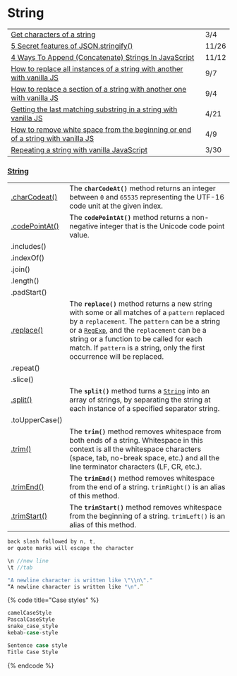 # String

|  |  |
| :--- | :--- |
| [Get characters of a string](https://getfrontend.tips/get-characters-of-a-string.html) | 3/4 |
| [5 Secret features of JSON.stringify\(\)](https://medium.com/javascript-in-plain-english/5-secret-features-of-json-stringify-c699340f9f27) | 11/26 |
| [4 Ways To Append \(Concatenate\) Strings In JavaScript](https://medium.com/javascript-in-plain-english/how-to-append-concatenate-strings-in-javascript-a-few-different-ways-e1d5a97f4503) | 11/12 |
| [How to replace all instances of a string with another with vanilla JS](https://gomakethings.com/how-to-replace-all-instances-of-a-string-with-another-with-vanilla-js/?mc_cid=376b7ffb17&mc_eid=[UNIQID]) | 9/7 |
| [How to replace a section of a string with another one with vanilla JS](https://gomakethings.com/how-to-replace-a-section-of-a-string-with-another-one-with-vanilla-js/?mc_cid=251eb9b3cc&mc_eid=[UNIQID]) | 9/4 |
| [Getting the last matching substring in a string with vanilla JS](https://gomakethings.com/getting-the-last-matching-substring-in-a-string-with-vanilla-js/?mc_cid=1bcacccb54&mc_eid=[UNIQID]) | 4/21 |
| [How to remove white space from the beginning or end of a string with vanilla JS](https://gomakethings.com/how-to-remove-white-space-from-the-beginning-or-end-of-a-string-with-vanilla-js/?mc_cid=9d68dee46f&mc_eid=[UNIQID]) | 4/9 |
| [Repeating a string with vanilla JavaScript](https://gomakethings.com/repeating-a-string-with-vanilla-javascript/?mc_cid=488e8f4357&mc_eid=[UNIQID]) | 3/30 |

### [String](https://developer.mozilla.org/en-US/docs/Web/JavaScript/Reference/Global_Objects/String)

|  |  |
| :--- | :--- |
| [.charCodeat\(\)](https://developer.mozilla.org/en-US/docs/Web/JavaScript/Reference/Global_Objects/String/charCodeAt) | The **`charCodeAt()`** method returns an integer between `0` and `65535` representing the UTF-16 code unit at the given index. |
| [.codePointAt\(\)](https://developer.mozilla.org/en-US/docs/Web/JavaScript/Reference/Global_Objects/String/codePointAt) | The **`codePointAt()`** method returns a non-negative integer that is the Unicode code point value. |
| .includes\(\) |  |
| .indexOf\(\) |  |
| .join\(\) |  |
| .length\(\) |  |
| .padStart\(\) |  |
| [.replace\(\)](https://developer.mozilla.org/en-US/docs/Web/JavaScript/Reference/Global_Objects/String/replace) | The **`replace()`** method returns a new string with some or all matches of a `pattern` replaced by a `replacement`. The `pattern` can be a string or a [`RegExp`](https://developer.mozilla.org/en-US/docs/Web/JavaScript/Reference/Global_Objects/RegExp), and the `replacement` can be a string or a function to be called for each match. If `pattern` is a string, only the first occurrence will be replaced. |
| .repeat\(\) |  |
| .slice\(\) |  |
| [.split\(\)](https://developer.mozilla.org/en-US/docs/Web/JavaScript/Reference/Global_Objects/String/split) | The **`split()`** method turns a [`String`](https://developer.mozilla.org/en-US/docs/Web/JavaScript/Reference/Global_Objects/String) into an array of strings, by separating the string at each instance of a specified separator string. |
| .toUpperCase\(\) |  |
| [.trim\(\)](https://developer.mozilla.org/en-US/docs/Web/JavaScript/Reference/Global_Objects/String/Trim) | The **`trim()`** method removes whitespace from both ends of a string. Whitespace in this context is all the whitespace characters \(space, tab, no-break space, etc.\) and all the line terminator characters \(LF, CR, etc.\).  |
| [.trimEnd\(\)](https://developer.mozilla.org/en-US/docs/Web/JavaScript/Reference/Global_Objects/String/trimEnd) | The **`trimEnd()`** method removes whitespace from the end of a string. `trimRight()` is an alias of this method. |
| [.trimStart\(\)](https://developer.mozilla.org/en-US/docs/Web/JavaScript/Reference/Global_Objects/String/trimStart) | The **`trimStart()`** method removes whitespace from the beginning of a string. `trimLeft()` is an alias of this method. |

```javascript
back slash followed by n, t, 
or quote marks will escape the character

\n //new line
\t //tab

"A newline character is written like \"\\n\"."
“A newline character is written like "\n".”
```

{% code title="Case styles" %}
```javascript
camelCaseStyle
PascalCaseStyle
snake_case_style
kebab-case-style

Sentence case style
Title Case Style
```
{% endcode %}

